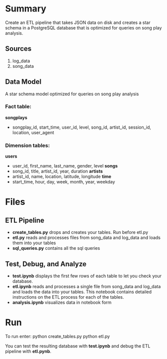 # Summary
Create an ETL pipeline that takes JSON data on disk and creates a star schema in a PostgreSQL database that is optimized for queries on song play analysis.
## Sources
1. log_data
2. song_data
## Data Model
A star schema model optimized for queries on song play analysis
### Fact table:
**songplays**
- songplay_id, start_time, user_id, level, song_id, artist_id, session_id, location, user_agent
### Dimension tables:
**users**
- user_id, first_name, last_name, gender, level
**songs**
- song_id, title, artist_id, year, duration
**artists**
- artist_id, name, location, latitude, longitude
**time**
- start_time, hour, day, week, month, year, weekday

# Files
## ETL Pipeline
- **create_tables.py** drops and creates your tables. Run before etl.py
- **etl.py** reads and processes files from song_data and log_data and loads them into your tables
- **sql_queries.py** contains all the sql queries
## Test, Debug, and Analyze
- **test.ipynb** displays the first few rows of each table to let you check your database.
- **etl.ipynb** reads and processes a single file from song_data and log_data and loads the data into your tables. This notebook contains detailed instructions on the ETL process for each of the tables.
- **analysis.ipynb** visualizes data in notebook form

# Run
To run enter:
 python create_tables.py
 python etl.py

You can test the resulting database with **test.ipynb** and debug the ETL pipeline with **etl.pynb**.